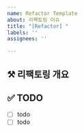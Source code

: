 ```yaml
---
name: Refactor Template
about: 리팩토링 이슈
title: "[Refactor] "
labels: ''
assignees: ''

---
```


## ⚒️ 리팩토링 개요

## ✅ TODO
- [ ] todo
- [ ] todo
